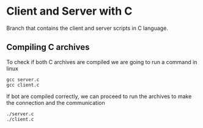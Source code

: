 # Client and Server with C

Branch that contains the client and server scripts in C language.

## Compiling C archives 

To check if both C archives are compiled we are going to run a command in linux

    gcc server.c
    gcc client.c

If bot are compiled correctly, we can proceed to run the archives to make the connection and the communication

    ./server.c
    ./client.c
